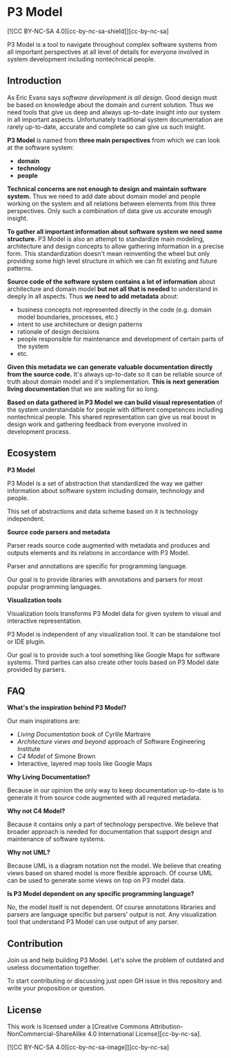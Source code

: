 # P3 Model

[![CC BY-NC-SA 4.0][cc-by-nc-sa-shield]][cc-by-nc-sa]

P3 Model is a tool to navigate throughout complex software systems from all important perspectives at all level of details for everyone involved in system development including nontechnical people.

## Introduction

As Eric Evans says *software development is all design*. Good design must be based on knowledge about the domain and current solution. Thus we need tools that give us deep and always up-to-date insight into our system in all important aspects. Unfortunately traditional system documentation are rarely up-to-date, accurate and complete so can give us such insight. 

**P3 Model** is named from **three main perspectives** from which we can look at the software system:

- **domain**
- **technology**
- **people**

**Technical concerns are not enough to design and maintain software system.** Thus we need to add date about domain model and people working on the system and all relations between elements from this three perspectives. Only such a combination of data give us accurate enough insight.

**To gather all important information about software system we need some structure.** P3 Model is also an attempt to standardize main modeling, architecture and design concepts to allow gathering information in a precise form. This standardization doesn't mean reinventing the wheel but only providing some high level structure in which we can fit existing and future patterns.

**Source code of the software system contains a lot of information** about architecture and domain model **but not all that is needed** to understand in deeply in all aspects. Thus **we need to add metadata** about:

- business concepts not represented directly in the code (e.g. domain model boundaries, processes, etc.)
- intent to use architecture or design patterns
- rationale of design decisions
- people responsible for maintenance and development of certain parts of the system
- etc.

**Given this metadata we can generate valuable documentation directly from the source code.** It's always up-to-date so it can be reliable source of truth about domain model and it's implementation. **This is next generation living documentation** that we are waiting for so long.

**Based on data gathered in P3 Model we can build visual representation** of the system understandable for people with different competences including nontechnical people. This shared representation can give us real boost in design work and gathering feedback from everyone involved in development process.

## Ecosystem

**P3 Model**

P3 Model is a set of abstraction that standardized the way we gather information about software system including domain, technology and people.

This set of abstractions and data scheme based on it is technology independent.

**Source code parsers and metadata**

Parser reads source code augmented with metadata and produces and outputs elements and its relations in accordance with P3 Model.

Parser and annotations are specific for programming language. 

Our goal is to provide libraries with annotations and parsers for most popular programming languages.

**Visualization tools**

Visualization tools transforms P3 Model data for given system to visual and interactive representation. 

P3 Model is independent of any visualization tool. It can be standalone tool or IDE plugin.

Our goal is to provide such a tool something like Google Maps for software systems. Third parties can also create other tools based on P3 Model date provided by parsers.

## FAQ

**What's the inspiration behind P3 Model?**

Our main inspirations are:

- *Living Documentation* book of Cyrille Martraire
- *Architecture views and beyond* approach of Software Engineering Institute
- *C4 Model* of Simone Brown
- Interactive, layered map tools like Google Maps

**Why Living Documentation?**

Because in our opinion the only way to keep documentation up-to-date is to generate it from source code augmented with all required metadata.

**Why not C4 Model?**

Because it contains only a part of technology perspective. We believe that broader approach is needed for documentation that support design and maintenance of software systems.

**Why not UML?**

Because UML is a diagram notation not the model. We believe that creating views based on shared model is more flexible approach. Of course UML can be used to generate some views on top on P3 model data.

**Is P3 Model dependent on any specific programming language?**

No, the model itself is not dependent. Of course annotations libraries and parsers are language specific but parsers' output is not. Any visualization tool that understand P3 Model can use output of any parser.

## Contribution

Join us and help building P3 Model. Let's solve the problem of outdated and useless documentation together.

To start contributing or discussing just open GH issue in this repository and write your proposition or question.


## License

This work is licensed under a
[Creative Commons Attribution-NonCommercial-ShareAlike 4.0 International License][cc-by-nc-sa].

[![CC BY-NC-SA 4.0][cc-by-nc-sa-image]][cc-by-nc-sa]

[cc-by-sa]: http://creativecommons.org/licenses/by-sa/4.0/
[cc-by-sa-image]: https://licensebuttons.net/l/by-sa/4.0/88x31.png
[cc-by-sa-shield]: https://img.shields.io/badge/License-CC%20BY--SA%204.0-lightgrey.svg

